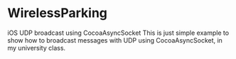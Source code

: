 # WirelessParking
iOS UDP broadcast using CocoaAsyncSocket
  This is just simple example to show how to broadcast messages with UDP using CocoaAsyncSocket, in my university class.
